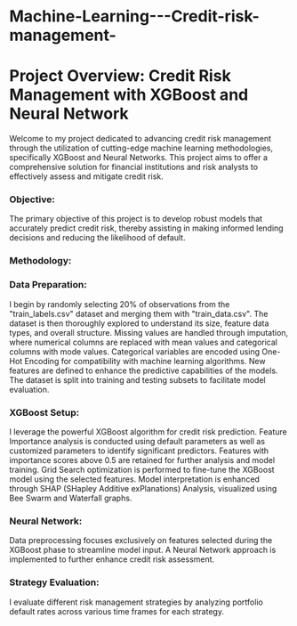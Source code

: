 # Machine-Learning---Credit-risk-management-

# Project Overview: Credit Risk Management with XGBoost and Neural Network

Welcome to my project dedicated to advancing credit risk management through the utilization of cutting-edge machine learning methodologies, specifically XGBoost and Neural Networks. This project aims to offer a comprehensive solution for financial institutions and risk analysts to effectively assess and mitigate credit risk.

### Objective:
The primary objective of this project is to develop robust models that accurately predict credit risk, thereby assisting in making informed lending decisions and reducing the likelihood of default.

### Methodology:

### Data Preparation:
I begin by randomly selecting 20% of observations from the "train_labels.csv" dataset and merging them with "train_data.csv".
The dataset is then thoroughly explored to understand its size, feature data types, and overall structure.
Missing values are handled through imputation, where numerical columns are replaced with mean values and categorical columns with mode values.
Categorical variables are encoded using One-Hot Encoding for compatibility with machine learning algorithms.
New features are defined to enhance the predictive capabilities of the models.
The dataset is split into training and testing subsets to facilitate model evaluation.

### XGBoost Setup:
I leverage the powerful XGBoost algorithm for credit risk prediction.
Feature Importance analysis is conducted using default parameters as well as customized parameters to identify significant predictors.
Features with importance scores above 0.5 are retained for further analysis and model training.
Grid Search optimization is performed to fine-tune the XGBoost model using the selected features.
Model interpretation is enhanced through SHAP (SHapley Additive exPlanations) Analysis, visualized using Bee Swarm and Waterfall graphs.

### Neural Network:
Data preprocessing focuses exclusively on features selected during the XGBoost phase to streamline model input.
A Neural Network approach is implemented to further enhance credit risk assessment.

### Strategy Evaluation:
I evaluate different risk management strategies by analyzing portfolio default rates across various time frames for each strategy.

